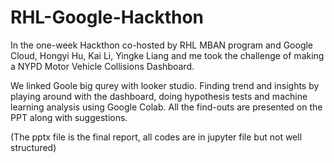 # RHL-Google-Hackthon
In the one-week Hackthon co-hosted by RHL MBAN program and Google Cloud, Hongyi Hu, Kai Li, Yingke Liang and me took the challenge of making a NYPD Motor Vehicle Collisions Dashboard.


We linked Goole big qurey with looker studio. Finding trend and insights by playing around with the dashboard, doing hypothesis tests and machine learning analysis using Google Colab. All the find-outs are presented on the PPT along with suggestions.


(The pptx file is the final report, all codes are in jupyter file but not well structured)
